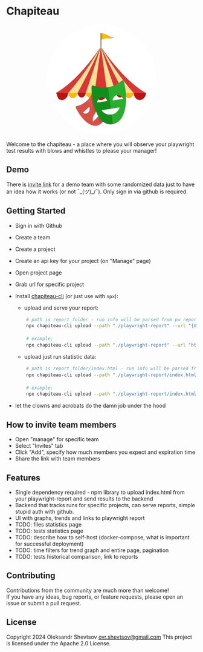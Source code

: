 # Chapiteau

<p align="center">
  <img src="./public/logo.png" alt="Logo" width="250" height="250" style="border-radius: 50%; background-color: white; padding: 20px;">
</p>

Welcome to the chapiteau - a place where you will observe your playwright test results with blows and whistles to please your manager!

## Demo

There is [invite link](https://chapiteau.shelex.dev/api/teams/a6d130d8-f180-460c-ba0e-5419ddddb0cb/invite/df96f2c2-1b84-4d2e-89a1-3da0252151c1) for a demo team with some randomized data just to have an idea how it works (or not ¯\_(ツ)\_/¯). Only sign in via github is required.

## Getting Started

-   Sign in with Github
-   Create a team
-   Create a project
-   Create an api key for your project (on "Manage" page)
-   Open project page
-   Grab url for specific project
-   Install [chapiteau-cli](https://www.npmjs.com/package/chapiteau-cli) (or just use with `npx`):

    -   upload and serve your report:

    ```bash
        # path is report_folder - run info will be parsed from pw report html file, and report will be saved and served
        npx chapiteau-cli upload --path "./playwright-report" --url "{URL_FROM_PROJECT_PAGE}" --auth "{PROJECT_API_KEY}" --build-url "{CI_BUILD_URL_OPTIONAL}" --build-name "{CI_BUILD_NAME_OPTIONAL}"

        # example:
        npx chapiteau-cli upload --path "./playwright-report" --url "https://chapiteau.shelex.dev/api/teams/870ddb60-b3ac-4bea-8f83-94c2d6577650/5d2f0dcb-4c4c-49f5-b14d-28b689c5fd54" --auth "fb8c36be-5923-4bae-bcc3-3a16090c9561"
    ```

    -   upload just run statistic data:

    ```bash
        # path is report_folder/index.html - run info will be parsed from pw report html file
        npx chapiteau-cli upload --path "./playwright-report/index.html" --url "{URL_FROM_PROJECT_PAGE}" --auth "{PROJECT_API_KEY}" --build-url "{CI_BUILD_URL_OPTIONAL}" --build-name "{CI_BUILD_NAME_OPTIONAL}" --report-url "{LINK_TO_HOSTED_REPORT}"

        # example:
        npx chapiteau-cli upload --path "./playwright-report/index.html" --url "https://chapiteau.shelex.dev/api/teams/870ddb60-b3ac-4bea-8f83-94c2d6577650/5d2f0dcb-4c4c-49f5-b14d-28b689c5fd54" --auth "fb8c36be-5923-4bae-bcc3-3a16090c9561" --report-url "https://shelex.github.io/pw-tests-with-gh-pages/5"
    ```

-   let the clowns and acrobats do the damn job under the hood

## How to invite team members

-   Open "manage" for specific team
-   Select "Invites" tab
-   Click "Add", specify how much members you expect and expiration time
-   Share the link with team members

## Features

-   Single dependency required - npm library to upload index.html from your playwright-report and send results to the backend
-   Backend that tracks runs for specific projects, can serve reports, simple stupid auth with github.
-   UI with graphs, trends and links to playwright report
-   TODO: files statistics page
-   TODO: tests statistics page
-   TODO: describe how to self-host (docker-compose, what is important for successful deployment)
-   TODO: time filters for trend graph and entire page, pagination
-   TODO: tests historical comparison, link to reports

## Contributing

Contributions from the community are much more than welcome!  
If you have any ideas, bug reports, or feature requests, please open an issue or submit a pull request.

## License

Copyright 2024 Oleksandr Shevtsov ovr.shevtsov@gmail.com
This project is licensed under the Apache 2.0 License.
